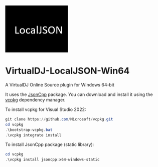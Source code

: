 ![logo](https://github.com/djcel/VirtualDJ-localJSON-Win64/blob/main/website.JPG?raw=true "")
# VirtualDJ-LocalJSON-Win64
A VirtualDJ Online Source plugin for Windows 64-bit

It uses the [JsonCpp](https://github.com/open-source-parsers/jsoncpp) package. You can download and install it using the [vcpkg](https://github.com/Microsoft/vcpkg/) dependency manager.

To install vcpkg for Visual Studio 2022:
```powershell
git clone https://github.com/Microsoft/vcpkg.git
cd vcpkg
.\bootstrap-vcpkg.bat
.\vcpkg integrate install
```

To install JsonCpp package (static library):
```powershell
cd vcpkg
.\vcpkg install jsoncpp:x64-windows-static
```
